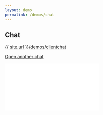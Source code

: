 ```yaml
---
layout: demo
permalink: /demos/chat
---
```


## Chat
<a href="{{ site.baseurl }}/demos/clientchat" target="_blank">{{ site.url }}/demos/clientchat</a>

<a href="{{ site.baseurl }}/demos/clientchat" target="_blank" class="text-info">Open another chat</a>
<iframe src="{{ site.baseurl }}/demos/clientchat" scrolling="no" class="iframe-class col-md-12" frameborder="0"></iframe>